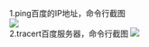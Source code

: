 1.ping百度的IP地址，命令行截图  
![](https://i.imgur.com/QtWjjXB.png)  
2.tracert百度服务器，命令行截图 
![](https://i.imgur.com/4BU6SDN.png)  
